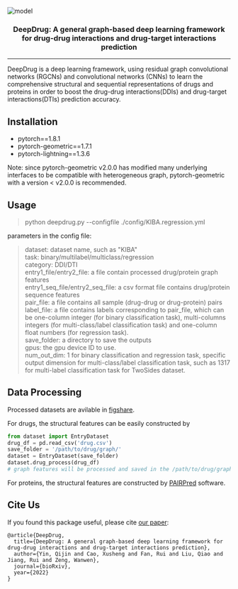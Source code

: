 ![model](https://github.com/wanwenzeng/deepdrug/blob/main/fig1.png)

<h3 align="center">
<p> DeepDrug: A general graph-based deep learning framework  <br>for drug-drug interactions and drug-target interactions prediction<br></h3>

---  

DeepDrug is a deep learning framework, using residual graph convolutional networks (RGCNs) and convolutional networks (CNNs) to learn the comprehensive structural and sequential representations of drugs and proteins in order to boost the drug-drug interactions(DDIs) and drug-target interactions(DTIs) prediction accuracy.

## Installation

* pytorch==1.8.1
* pytorch-geometric==1.7.1  
* pytorch-lightning==1.3.6  


Note: since pytorch-geometric v2.0.0 has modified many underlying interfaces to be compatible with heterogeneous graph, pytorch-geometric with a version < v2.0.0 is recommended.

## Usage

> python deepdrug.py --configfile ./config/KIBA.regression.yml

parameters in the config file:

> dataset:  dataset name, such as "KIBA"  
> task: binary/multilabel/multiclass/regression  
> category: DDI/DTI  
> entry1_file/entry2_file: a file contain processed drug/protein graph features  
> entry1_seq_file/entry2_seq_file:  a csv format file contains drug/protein sequence features  
> pair_file: a file contains all sample (drug-drug or drug-protein) pairs  
> label_file: a file contains labels corresponding to pair_file, which can be one-column integer (for binary classification task), multi-columns    integers (for multi-class/label classification task) and one-column float numbers (for regression task).  
> save_folder: a directory to save the outputs  
> gpus: the gpu device ID to use.  
> num_out_dim: 1 for binary classification and regression task, specific output dimension for multi-class/label classification task, such as 1317 for multi-label classification task for TwoSides dataset.  

## Data Processing

Processed datasets are avilable in [figshare](https://figshare.com/articles/dataset/Datasets_fo_DeepDrug/20306445).

For drugs, the structural features can be easily constructed by

```python
from dataset import EntryDataset
drug_df = pd.read_csv('drug.csv') 
save_folder = '/path/to/drug/graph/'
dataset = EntryDataset(save_folder)
dataset.drug_process(drug_df)
# graph features will be processed and saved in the /path/to/drug/graph/processed/data.pt 
```

For proteins, the structural features are constructed by [PAIRPred](https://onlinelibrary.wiley.com/doi/10.1002/prot.24479) software.

## Cite Us

If you found this package useful, please cite [our paper](https://www.biorxiv.org/content/10.1101/2020.11.09.375626v2):

```
@article{DeepDrug,
  title={DeepDrug: A general graph-based deep learning framework for drug-drug interactions and drug-target interactions prediction},
  author={Yin, Qijin and Cao, Xusheng and Fan, Rui and Liu, Qiao and Jiang, Rui and Zeng, Wanwen},
  journal={bioRxiv},
  year={2022}
}
```

